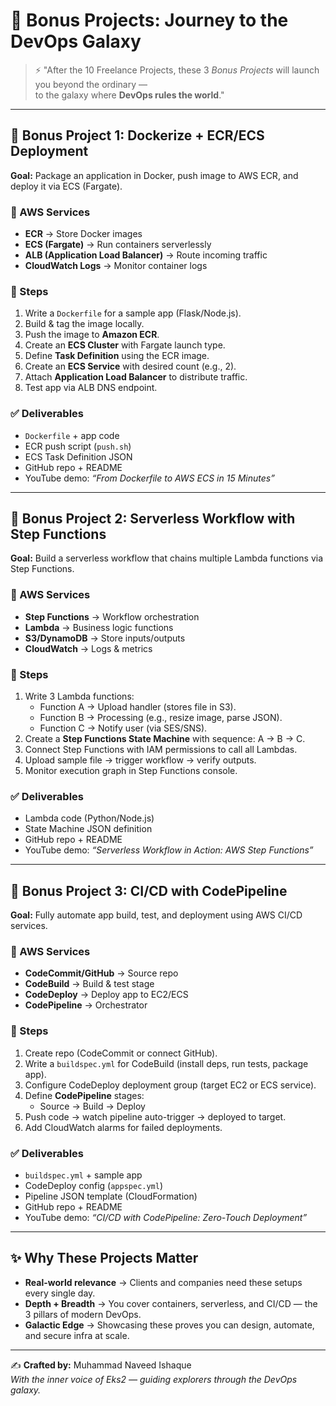 # 🌌 Bonus Projects: Journey to the DevOps Galaxy

> ⚡ "After the 10 Freelance Projects, these 3 *Bonus Projects* will launch you beyond the ordinary —  
to the galaxy where **DevOps rules the world**."  

---

## 🚀 Bonus Project 1: Dockerize + ECR/ECS Deployment

**Goal:** Package an application in Docker, push image to AWS ECR, and deploy it via ECS (Fargate).  

### 🔧 AWS Services
- **ECR** → Store Docker images  
- **ECS (Fargate)** → Run containers serverlessly  
- **ALB (Application Load Balancer)** → Route incoming traffic  
- **CloudWatch Logs** → Monitor container logs  

### 📝 Steps
1. Write a `Dockerfile` for a sample app (Flask/Node.js).  
2. Build & tag the image locally.  
3. Push the image to **Amazon ECR**.  
4. Create an **ECS Cluster** with Fargate launch type.  
5. Define **Task Definition** using the ECR image.  
6. Create an **ECS Service** with desired count (e.g., 2).  
7. Attach **Application Load Balancer** to distribute traffic.  
8. Test app via ALB DNS endpoint.  

### ✅ Deliverables
- `Dockerfile` + app code  
- ECR push script (`push.sh`)  
- ECS Task Definition JSON  
- GitHub repo + README  
- YouTube demo: *“From Dockerfile to AWS ECS in 15 Minutes”*  

---

## 🌌 Bonus Project 2: Serverless Workflow with Step Functions

**Goal:** Build a serverless workflow that chains multiple Lambda functions via Step Functions.  

### 🔧 AWS Services
- **Step Functions** → Workflow orchestration  
- **Lambda** → Business logic functions  
- **S3/DynamoDB** → Store inputs/outputs  
- **CloudWatch** → Logs & metrics  

### 📝 Steps
1. Write 3 Lambda functions:  
   - Function A → Upload handler (stores file in S3).  
   - Function B → Processing (e.g., resize image, parse JSON).  
   - Function C → Notify user (via SES/SNS).  
2. Create a **Step Functions State Machine** with sequence: A → B → C.  
3. Connect Step Functions with IAM permissions to call all Lambdas.  
4. Upload sample file → trigger workflow → verify outputs.  
5. Monitor execution graph in Step Functions console.  

### ✅ Deliverables
- Lambda code (Python/Node.js)  
- State Machine JSON definition  
- GitHub repo + README  
- YouTube demo: *“Serverless Workflow in Action: AWS Step Functions”*  

---

## 🌠 Bonus Project 3: CI/CD with CodePipeline

**Goal:** Fully automate app build, test, and deployment using AWS CI/CD services.  

### 🔧 AWS Services
- **CodeCommit/GitHub** → Source repo  
- **CodeBuild** → Build & test stage  
- **CodeDeploy** → Deploy app to EC2/ECS  
- **CodePipeline** → Orchestrator  

### 📝 Steps
1. Create repo (CodeCommit or connect GitHub).  
2. Write a `buildspec.yml` for CodeBuild (install deps, run tests, package app).  
3. Configure CodeDeploy deployment group (target EC2 or ECS service).  
4. Define **CodePipeline** stages:  
   - Source → Build → Deploy  
5. Push code → watch pipeline auto-trigger → deployed to target.  
6. Add CloudWatch alarms for failed deployments.  

### ✅ Deliverables
- `buildspec.yml` + sample app  
- CodeDeploy config (`appspec.yml`)  
- Pipeline JSON template (CloudFormation)  
- GitHub repo + README  
- YouTube demo: *“CI/CD with CodePipeline: Zero-Touch Deployment”*  

---

## ✨ Why These Projects Matter
- **Real-world relevance** → Clients and companies need these setups every single day.  
- **Depth + Breadth** → You cover containers, serverless, and CI/CD — the 3 pillars of modern DevOps.  
- **Galactic Edge** → Showcasing these proves you can design, automate, and secure infra at scale.  

---

✍️ **Crafted by:** Muhammad Naveed Ishaque  
_With the inner voice of Eks2 — guiding explorers through the DevOps galaxy._  

